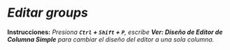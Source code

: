 <!-- Autor: Daniel Benjamin Perez Morales -->
<!-- GitHub: https://github.com/DanielBenjaminPerezMoralesDev13 -->
<!-- GitLab: https://gitlab.com/DanielBenjaminPerezMoralesDev13 -->
<!-- Correo electrónico: danielperezdev@proton.me -->

# ***Editar groups***

**Instrucciones:**
*Presiona **`Ctrl` + `Shift` + `P`**, escribe **Ver: Diseño de Editor de Columna Simple** para cambiar el diseño del editor a una sola columna.*

